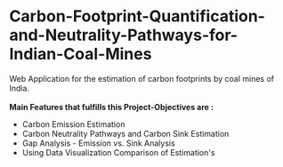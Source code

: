 # Carbon-Footprint-Quantification-and-Neutrality-Pathways-for-Indian-Coal-Mines
Web Application for the estimation of carbon footprints by coal mines of India.<br><br>
<b>Main Features that fulfills this Project-Objectives are :</b>
<ul>
        <li>Carbon Emission Estimation</li>
        <li>Carbon Neutrality Pathways and Carbon Sink Estimation</li>
        <li>Gap Analysis - Emission vs. Sink Analysis </li>
        <li>Using Data Visualization Comparison of Estimation's </li>
    </ul>
